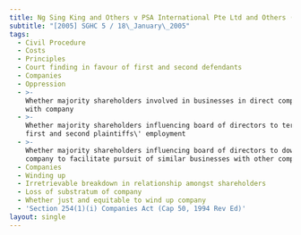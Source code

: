 ```yaml
---
title: Ng Sing King and Others v PSA International Pte Ltd and Others (No 2)
subtitle: "[2005] SGHC 5 / 18\_January\_2005"
tags:
  - Civil Procedure
  - Costs
  - Principles
  - Court finding in favour of first and second defendants
  - Companies
  - Oppression
  - >-
    Whether majority shareholders involved in businesses in direct competition
    with company
  - >-
    Whether majority shareholders influencing board of directors to terminate
    first and second plaintiffs\' employment
  - >-
    Whether majority shareholders influencing board of directors to downsize
    company to facilitate pursuit of similar businesses with other companies
  - Companies
  - Winding up
  - Irretrievable breakdown in relationship amongst shareholders
  - Loss of substratum of company
  - Whether just and equitable to wind up company
  - 'Section 254(1)(i) Companies Act (Cap 50, 1994 Rev Ed)'
layout: single
---
```


